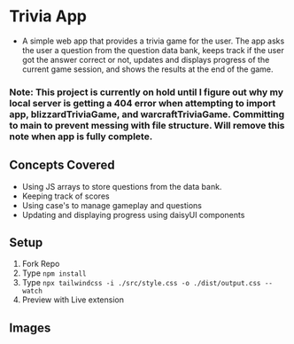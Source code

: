 # Trivia App

- A simple web app that provides a trivia game for the user. The app asks the user a question from the question data bank, keeps track if the user got the answer correct or not, updates and displays progress of the current game session, and shows the results at the end of the game.

### Note: This project is currently on hold until I figure out why my local server is getting a 404 error when attempting to import app, blizzardTriviaGame, and warcraftTriviaGame. Committing to main to prevent messing with file structure. Will remove this note when app is fully complete.

## Concepts Covered

- Using JS arrays to store questions from the data bank.
- Keeping track of scores
- Using case's to manage gameplay and questions
- Updating and displaying progress using daisyUI components

## Setup

1. Fork Repo
2. Type `npm install`
3. Type `npx tailwindcss -i ./src/style.css -o ./dist/output.css --watch`
4. Preview with Live extension

## Images
